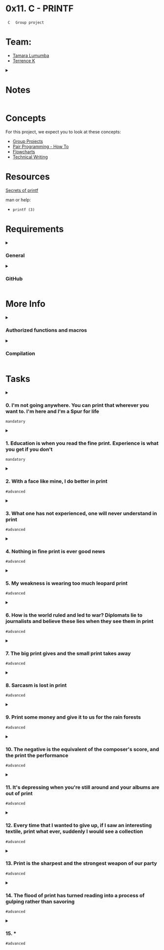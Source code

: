 # **0x11. C - PRINTF** 
<code> C </code> <code> Group project </code>

# Team:
- [Tamara Lumumba](https://github.com/TamaraLumumba)
- [Terrence K](https://github.com/codenvibes)

<details>
<summary>

# Notes
</summary>

### Implementing the printf() function:
#### 1. Creating the function prototype:
#### 2. Writing the function body:
The function body will handle the different types of format specifiers and handle variable arguments using va_list, va_start and va_end macros.

</details>

# Concepts
For this project, we expect you to look at these concepts:
- [Group Projects](https://intranet.alxswe.com/concepts)
- [Pair Programming - How To]()
- [Flowcharts]()
- [Technical Writing]()

# Resources
[Secrets of printf](https://www.academia.edu/10297206/Secrets_of_printf_)

man or help:
- `printf (3)`

# Requirements

<details>
<summary>

### General
</summary>

- Allowed editors: `vi`, `vim`, `emacs`
- All your files will be compiled on Ubuntu 20.04 LTS using `gcc`, using the options `-Wall` `-Werror` `-Wextra` `-pedantic` `-std=gnu89`
- All your files should end with a new line
- A `README.md` file, at the root of the folder of the project is mandatory
- Your code should use the `Betty` style. It will be checked using [betty-style.pl](https://github.com/alx-tools/Betty/blob/master/betty-style.pl) and [betty-doc.pl](https://github.com/alx-tools/Betty/blob/master/betty-doc.pl)
- You are not allowed to use global variables
- No more than 5 functions per file
- In the following examples, the `main.c` files are shown as examples. You can use them to test your functions, but you don’t have to push them to your repo (if you do we won’t take them into account). We will use our own `main.c` files at compilation. Our `main.c` files might be different from the one shown in the examples
- The prototypes of all your functions should be included in your header file called `main.h`
- Don’t forget to push your header file
- All your header files should be include guarded
- Note that we will not provide the `_putchar` function for this project
</details>

<details>
<summary>

### GitHub
</summary>

**There should be one project repository per group. The other members do not fork or clone the project to ensure only one of the team has the repository in their github account otherwise you risk scoring 0%**
</details>

# More Info

<details>
<summary>

### Authorized functions and macros
</summary>

- `write (man 2 write)`
- `malloc (man 3 malloc)`
- `free (man 3 free)`
- `va_start (man 3 va_start)`
- `va_end (man 3 va_end)`
- `va_copy (man 3 va_copy)`
- `va_arg (man 3 va_arg)`
</details>

<details>
<summary>

### Compilation
</summary>

- Your code will be compiled this way:
```
$ gcc -Wall -Werror -Wextra -pedantic -std=gnu89 *.c
```
- As a consequence, be careful not to push any c file containing a `main` function in the root directory of your project (you could have a `test` folder containing all your tests files including `main` functions)
- Our main files will include your main header file (`main.h`):` #include main.h`
- You might want to look at the gcc flag `-Wno-format` when testing with your `_printf` and the standard `printf`. Example of test file that you could use:
```
alex@ubuntu:~/c/printf$ cat main.c 
#include <limits.h>
#include <stdio.h>
#include "main.h"

/**
 * main - Entry point
 *
 * Return: Always 0
 */
int main(void)
{
    int len;
    int len2;
    unsigned int ui;
    void *addr;

    len = _printf("Let's try to printf a simple sentence.\n");
    len2 = printf("Let's try to printf a simple sentence.\n");
    ui = (unsigned int)INT_MAX + 1024;
    addr = (void *)0x7ffe637541f0;
    _printf("Length:[%d, %i]\n", len, len);
    printf("Length:[%d, %i]\n", len2, len2);
    _printf("Negative:[%d]\n", -762534);
    printf("Negative:[%d]\n", -762534);
    _printf("Unsigned:[%u]\n", ui);
    printf("Unsigned:[%u]\n", ui);
    _printf("Unsigned octal:[%o]\n", ui);
    printf("Unsigned octal:[%o]\n", ui);
    _printf("Unsigned hexadecimal:[%x, %X]\n", ui, ui);
    printf("Unsigned hexadecimal:[%x, %X]\n", ui, ui);
    _printf("Character:[%c]\n", 'H');
    printf("Character:[%c]\n", 'H');
    _printf("String:[%s]\n", "I am a string !");
    printf("String:[%s]\n", "I am a string !");
    _printf("Address:[%p]\n", addr);
    printf("Address:[%p]\n", addr);
    len = _printf("Percent:[%%]\n");
    len2 = printf("Percent:[%%]\n");
    _printf("Len:[%d]\n", len);
    printf("Len:[%d]\n", len2);
    _printf("Unknown:[%r]\n");
    printf("Unknown:[%r]\n");
    return (0);
}
alex@ubuntu:~/c/printf$ gcc -Wall -Wextra -Werror -pedantic -std=gnu89 -Wno-format *.c
alex@ubuntu:~/c/printf$ ./printf
Let's try to printf a simple sentence.
Let's try to printf a simple sentence.
Length:[39, 39]
Length:[39, 39]
Negative:[-762534]
Negative:[-762534]
Unsigned:[2147484671]
Unsigned:[2147484671]
Unsigned octal:[20000001777]
Unsigned octal:[20000001777]
Unsigned hexadecimal:[800003ff, 800003FF]
Unsigned hexadecimal:[800003ff, 800003FF]
Character:[H]
Character:[H]
String:[I am a string !]
String:[I am a string !]
Address:[0x7ffe637541f0]
Address:[0x7ffe637541f0]
Percent:[%]
Percent:[%]
Len:[12]
Len:[12]
Unknown:[%r]
Unknown:[%r]
alex@ubuntu:~/c/printf$
```
- We strongly encourage you to work all together on a set of tests
- If the task does not specify what to do with an edge case, do the same as `printf`
</details>

# Tasks
<details>
<summary>

### 0. I'm not going anywhere. You can print that wherever you want to. I'm here and I'm a Spur for life
`mandatory`
</summary>

Write a function that produces output according to a format.

- Prototype: `int _printf(const char *format, ...);`
- Returns: the number of characters printed (excluding the null byte used to end output to strings)
- write output to stdout, the standard output stream
- `format` is a character string. The format string is composed of zero or more directives. See `man 3 printf` for more detail. You need to handle the following conversion specifiers:
    - `c`
    - `s`
    - `%`
- You don’t have to reproduce the buffer handling of the C library `printf` function
- You don’t have to handle the flag characters
- You don’t have to handle field width
- You don’t have to handle precision
- You don’t have to handle the length modifiers
</details>

<details>
<summary>

### 1. Education is when you read the fine print. Experience is what you get if you don't
`mandatory`
</summary>

Handle the following conversion specifiers:
- `d`
- `i`
- You don’t have to handle the flag characters
- You don’t have to handle field width
- You don’t have to handle precision
- You don’t have to handle the length modifiers
</details>

<details>
<summary>

### 2. With a face like mine, I do better in print
`#advanced`
</summary>

Handle the following custom conversion specifiers:
- `b`: the unsigned int argument is converted to binary
```
alex@ubuntu:~/c/printf$ cat main.c
#include "main.h"

/**
 * main - Entry point
 *
 * Return: Always 0
 */
int main(void)
{
    _printf("%b\n", 98);
    return (0);
}
alex@ubuntu:~/c/printf$ gcc -Wall -Wextra -Werror -pedantic -std=gnu89 main.c
alex@ubuntu:~/c/printf$ ./a.out
1100010
alex@ubuntu:~/c/printf$
```
</details>

<details>
<summary>

### 3. What one has not experienced, one will never understand in print
`#advanced`
</summary>

Handle the following conversion specifiers:

- `u`
- `o`
- `x`
- `X`
- You don’t have to handle the flag characters
- You don’t have to handle field width
- You don’t have to handle precision
- You don’t have to handle the length modifiers
</details>

<details>
<summary>

### 4. Nothing in fine print is ever good news
`#advanced`
</summary>

Use a local buffer of 1024 chars in order to call `write` as little as possible.
</details>

<details>
<summary>

### 5. My weakness is wearing too much leopard print
`#advanced`
</summary>

Handle the following custom conversion specifier:
- `S` : prints the string.
- Non printable characters (0 < ASCII value < 32 or >= 127) are printed this way: `\x`, followed by the ASCII code value in hexadecimal (upper case - always 2 characters)
```
alex@ubuntu:~/c/printf$ cat main.c
#include "main.h"

/**
 * main - Entry point
 *
 * Return: Always 0
 */
int main(void)
{
    _printf("%S\n", "Best\nSchool");
    return (0);
}
alex@ubuntu:~/c/printf$ gcc -Wall -Wextra -Werror -pedantic -std=gnu89 main.c
alex@ubuntu:~/c/printf$ ./a.out
Best\x0ASchool
alex@ubuntu:~/c/printf$
```
</details>

<details>
<summary>

### 6. How is the world ruled and led to war? Diplomats lie to journalists and believe these lies when they see them in print
`#advanced`
</summary>

Handle the following conversion specifier: `p`.

- You don’t have to handle the flag characters
- You don’t have to handle field width
- You don’t have to handle precision
- You don’t have to handle the length modifiers
</details>

<details>
<summary>

### 7. The big print gives and the small print takes away
`#advanced`
</summary>

Handle the following flag characters for non-custom conversion specifiers:

- `+`
- space
- `#`
</details>

<details>
<summary>

### 8. Sarcasm is lost in print
`#advanced`
</summary>

Handle the following length modifiers for non-custom conversion specifiers:

- `l`
- `h`

Conversion specifiers to handle: `d`, `i`, `u`, `o`, `x`, `X`
</details>

<details>
<summary>

### 9. Print some money and give it to us for the rain forests
`#advanced`
</summary>

Handle the field width for non-custom conversion specifiers.
</details>

<details>
<summary>

### 10. The negative is the equivalent of the composer's score, and the print the performance
`#advanced`
</summary>

Handle the precision for non-custom conversion specifiers.
</details>

<details>
<summary>

### 11. It's depressing when you're still around and your albums are out of print
`#advanced`
</summary>

Handle the `0` flag character for non-custom conversion specifiers.
</details>

<details>
<summary>

### 12. Every time that I wanted to give up, if I saw an interesting textile, print what ever, suddenly I would see a collection
`#advanced`
</summary>

Handle the `-` flag character for non-custom conversion specifiers.
</details>

<details>
<summary>

### 13. Print is the sharpest and the strongest weapon of our party
`#advanced`
</summary>

Handle the following custom conversion specifier:

- `r` : prints the reversed string
</details>

<details>
<summary>

### 14. The flood of print has turned reading into a process of gulping rather than savoring
`#advanced`
</summary>

Handle the following custom conversion specifier:

- `R`: prints the rot13'ed string
</details>

<details>
<summary>

### 15. *
`#advanced`
</summary>

All the above options work well together.
</details>